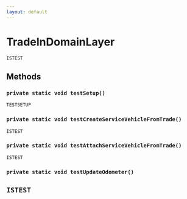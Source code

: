```yaml
---
layout: default
---
```

# TradeInDomainLayer

`ISTEST`
## Methods
### `private static void testSetup()`

`TESTSETUP`
### `private static void testCreateServiceVehicleFromTrade()`

`ISTEST`
### `private static void testAttachServiceVehicleFromTrade()`

`ISTEST`
### `private static void testUpdateOdometer()`

`ISTEST`
---
